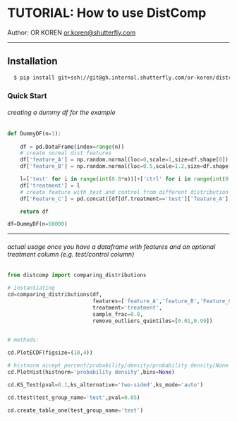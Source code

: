 # TUTORIAL: How to use DistComp

Author:  OR KOREN <or.koren@shutterfly.com>

---

## Installation

```bash
  $ pip install git+ssh://git@gh.internal.shutterfly.com/or-koren/distcomp.git
```

### Quick Start

###### creating a dummy df for the example
```python
def DummyDF(n=1):
    
    df = pd.DataFrame(index=range(n))
    # create normal dist features
    df['feature_A'] = np.random.normal(loc=0,scale=1,size=df.shape[0])
    df['feature_B'] = np.random.normal(loc=0.5,scale=1.2,size=df.shape[0],)

    l=['test' for i in range(int(0.8*n))]+['ctrl' for i in range(int(0.2*n))]
    df['treatment'] = l
    # create feature with test and control from different distribution
    df['Feature_C'] = pd.concat([df[df.treatment=='test']['feature_A'],df[df.treatment=='ctrl']['feature_B']])

    return df

df=DummyDF(n=50000)
```    
---
###### actual usage once you have a dataframe with features and an optional treatment column (e.g. test/control column)

```python
from distcomp import comparing_distributions

# instantiating
cd=comparing_distributions(df,
                           features=['feature_A','feature_B','Feature_C'],
                           treatment='treatment',
                           sample_frac=0.8,
                           remove_outliers_quintiles=[0.01,0.99])
                           

# methods:

cd.PlotECDF(figsize=(10,4))

# histnorm accept percent/probability/density/probability density/None
cd.PlotHist(histnorm='probability density',bins=None)

cd.KS_Test(pval=0.1,ks_alternative='two-sided',ks_mode='auto')

cd.ttest(test_group_name='test',pval=0.05)

cd.create_table_one(test_group_name='test')

```
